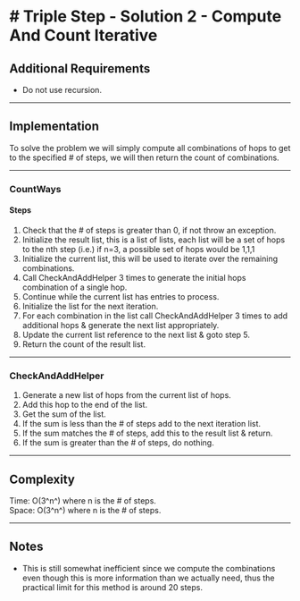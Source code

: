 # # Triple Step - Solution 2 - Compute And Count Iterative

## Additional Requirements
- Do not use recursion.

---

## Implementation
To solve the problem we will simply compute all combinations of hops to get to
the specified # of steps, we will then return the count of combinations.

---

### CountWays

#### Steps
1. Check that the # of steps is greater than 0, if not throw an exception.
2. Initialize the result list, this is a list of lists, each list will be a
set of hops to the nth step (i.e.) if n=3, a possible set of hops would be 1,1,1
3. Initialize the current list, this will be used to iterate over the remaining combinations.
4. Call CheckAndAddHelper 3 times to generate the initial hops combination of a single hop.
5. Continue while the current list has entries to process.
6. Initialize the list for the next iteration.
7. For each combination in the list call CheckAndAddHelper 3 times to add additional hops & generate the next list appropriately.
8. Update the current list reference to the next list & goto step 5.
9. Return the count of the result list.

---

### CheckAndAddHelper
1. Generate a new list of hops from the current list of hops.
2. Add this hop to the end of the list.
3. Get the sum of the list.
4. If the sum is less than the # of steps add to the next iteration list.
5. If the sum matches the # of steps, add this to the result list & return.
6. If the sum is greater than the # of steps, do nothing.

---

## Complexity
Time: O(3^n^) where n is the # of steps.  
Space: O(3^n^) where n is the # of steps.  

---

## Notes
- This is still somewhat inefficient since we compute the combinations even though
this is more information than we actually need, thus the practical limit for
this method is around 20 steps.
